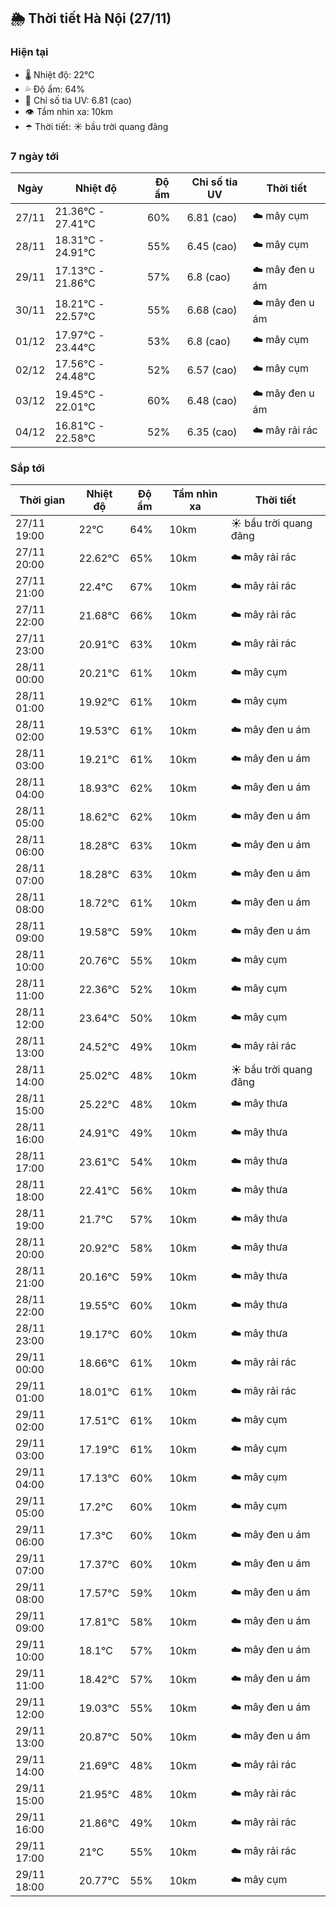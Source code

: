 ## 🌦️ Thời tiết Hà Nội (27/11)

### Hiện tại

- 🌡️ Nhiệt độ: 22℃
- 💦 Độ ẩm: 64%
- 🌟 Chỉ số tia UV: 6.81 (cao)
- 👁️ Tầm nhìn xa: 10km
- ☂️ Thời tiết: ☀️ bầu trời quang đãng

### 7 ngày tới

| Ngày | Nhiệt độ | Độ ẩm | Chỉ số tia UV | Thời tiết |
| --- | --- | --- | --- | --- |
| 27/11 | 21.36℃ - 27.41℃ | 60% | 6.81 (cao) | ☁️ mây cụm |
| 28/11 | 18.31℃ - 24.91℃ | 55% | 6.45 (cao) | ☁️ mây cụm |
| 29/11 | 17.13℃ - 21.86℃ | 57% | 6.8 (cao) | ☁️ mây đen u ám |
| 30/11 | 18.21℃ - 22.57℃ | 55% | 6.68 (cao) | ☁️ mây đen u ám |
| 01/12 | 17.97℃ - 23.44℃ | 53% | 6.8 (cao) | ☁️ mây cụm |
| 02/12 | 17.56℃ - 24.48℃ | 52% | 6.57 (cao) | ☁️ mây cụm |
| 03/12 | 19.45℃ - 22.01℃ | 60% | 6.48 (cao) | ☁️ mây đen u ám |
| 04/12 | 16.81℃ - 22.58℃ | 52% | 6.35 (cao) | ☁️ mây rải rác |

### Sắp tới

| Thời gian | Nhiệt độ | Độ ẩm | Tầm nhìn xa | Thời tiết |
| --- | --- | --- | --- | --- |
| 27/11 19:00 | 22℃ | 64% | 10km | ☀️ bầu trời quang đãng |
| 27/11 20:00 | 22.62℃ | 65% | 10km | ☁️ mây rải rác |
| 27/11 21:00 | 22.4℃ | 67% | 10km | ☁️ mây rải rác |
| 27/11 22:00 | 21.68℃ | 66% | 10km | ☁️ mây rải rác |
| 27/11 23:00 | 20.91℃ | 63% | 10km | ☁️ mây rải rác |
| 28/11 00:00 | 20.21℃ | 61% | 10km | ☁️ mây cụm |
| 28/11 01:00 | 19.92℃ | 61% | 10km | ☁️ mây cụm |
| 28/11 02:00 | 19.53℃ | 61% | 10km | ☁️ mây đen u ám |
| 28/11 03:00 | 19.21℃ | 61% | 10km | ☁️ mây đen u ám |
| 28/11 04:00 | 18.93℃ | 62% | 10km | ☁️ mây đen u ám |
| 28/11 05:00 | 18.62℃ | 62% | 10km | ☁️ mây đen u ám |
| 28/11 06:00 | 18.28℃ | 63% | 10km | ☁️ mây đen u ám |
| 28/11 07:00 | 18.28℃ | 63% | 10km | ☁️ mây đen u ám |
| 28/11 08:00 | 18.72℃ | 61% | 10km | ☁️ mây đen u ám |
| 28/11 09:00 | 19.58℃ | 59% | 10km | ☁️ mây đen u ám |
| 28/11 10:00 | 20.76℃ | 55% | 10km | ☁️ mây cụm |
| 28/11 11:00 | 22.36℃ | 52% | 10km | ☁️ mây cụm |
| 28/11 12:00 | 23.64℃ | 50% | 10km | ☁️ mây cụm |
| 28/11 13:00 | 24.52℃ | 49% | 10km | ☁️ mây rải rác |
| 28/11 14:00 | 25.02℃ | 48% | 10km | ☀️ bầu trời quang đãng |
| 28/11 15:00 | 25.22℃ | 48% | 10km | ☁️ mây thưa |
| 28/11 16:00 | 24.91℃ | 49% | 10km | ☁️ mây thưa |
| 28/11 17:00 | 23.61℃ | 54% | 10km | ☁️ mây thưa |
| 28/11 18:00 | 22.41℃ | 56% | 10km | ☁️ mây thưa |
| 28/11 19:00 | 21.7℃ | 57% | 10km | ☁️ mây thưa |
| 28/11 20:00 | 20.92℃ | 58% | 10km | ☁️ mây thưa |
| 28/11 21:00 | 20.16℃ | 59% | 10km | ☁️ mây thưa |
| 28/11 22:00 | 19.55℃ | 60% | 10km | ☁️ mây thưa |
| 28/11 23:00 | 19.17℃ | 60% | 10km | ☁️ mây thưa |
| 29/11 00:00 | 18.66℃ | 61% | 10km | ☁️ mây rải rác |
| 29/11 01:00 | 18.01℃ | 61% | 10km | ☁️ mây rải rác |
| 29/11 02:00 | 17.51℃ | 61% | 10km | ☁️ mây cụm |
| 29/11 03:00 | 17.19℃ | 61% | 10km | ☁️ mây cụm |
| 29/11 04:00 | 17.13℃ | 60% | 10km | ☁️ mây cụm |
| 29/11 05:00 | 17.2℃ | 60% | 10km | ☁️ mây cụm |
| 29/11 06:00 | 17.3℃ | 60% | 10km | ☁️ mây đen u ám |
| 29/11 07:00 | 17.37℃ | 60% | 10km | ☁️ mây đen u ám |
| 29/11 08:00 | 17.57℃ | 59% | 10km | ☁️ mây đen u ám |
| 29/11 09:00 | 17.81℃ | 58% | 10km | ☁️ mây đen u ám |
| 29/11 10:00 | 18.1℃ | 57% | 10km | ☁️ mây đen u ám |
| 29/11 11:00 | 18.42℃ | 57% | 10km | ☁️ mây đen u ám |
| 29/11 12:00 | 19.03℃ | 55% | 10km | ☁️ mây đen u ám |
| 29/11 13:00 | 20.87℃ | 50% | 10km | ☁️ mây đen u ám |
| 29/11 14:00 | 21.69℃ | 48% | 10km | ☁️ mây rải rác |
| 29/11 15:00 | 21.95℃ | 48% | 10km | ☁️ mây rải rác |
| 29/11 16:00 | 21.86℃ | 49% | 10km | ☁️ mây rải rác |
| 29/11 17:00 | 21℃ | 55% | 10km | ☁️ mây rải rác |
| 29/11 18:00 | 20.77℃ | 55% | 10km | ☁️ mây cụm |
